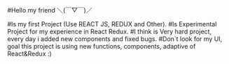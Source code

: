 #Hello my friend ＼(￣▽￣)／

#Is my first Project (Use REACT JS, REDUX and Other).
#Is Experimental Project for my experience in React Redux.
#I think is Very hard project, every day i added new components and fixed bugs.
#Don`t look for my UI, goal this project is using new functions, components, adaptive of React&Redux :)